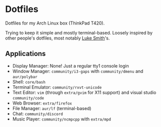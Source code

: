 # Dotfiles

Dotfiles for my Arch Linux box (ThinkPad T420).

Trying to keep it simple and mostly terminal-based. Loosely inspired by other people's dotfiles, most notably [Luke Smith](https://www.youtube.com/channel/UC2eYFnH61tmytImy1mTYvhA)'s.

## Applications

- Display Manager: None! Just a regular tty1 console login
- Window Manager: `community/i3-gaps` with `community/dmenu` and `aur/polybar`
- Shell: `core/bash`
- Terminal Emulator: `community/rxvt-unicode`
- Text Editor: `vim` (through `extra/gvim` for X11 support) and visual studio `community/code`
- Web Browser: `extra/firefox`
- File Manager: `aur/lf` (terminal-based)
- Chat: `community/discord`
- Music Player: `community/ncmpcpp` with `extra/mpd`

